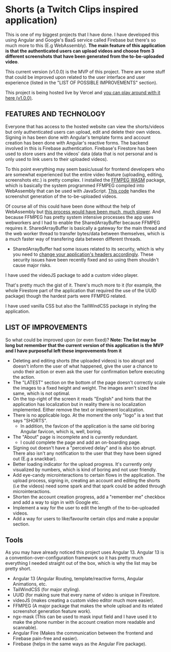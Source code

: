 # Shorts (a Twitch Clips inspired application)

This is one of my biggest projects that I have done. I have developed this using Angular and Google's BaaS service called Firebase but there's so much more to this (E.g WebAssembly). **The main feature of this application is that the authenticated users can upload videos and choose from 3 different screenshots that have been generated from the to-be-uploaded video**.

This current version (v1.0.0) is the MVP of this project. There are some stuff that could be improved upon related to the user interface and user experience (listed in the "LIST OF POSSIBLE IMPROVEMENTS" section). 

This project is being hosted live by Vercel and [you can play around with it here (v1.0.0)](https://angular-shorts-app.vercel.app/).

## FEATURES AND TECHNOLOGY

Everyone that has access to the hosted website can view the shorts/videos but only authenticated users can upload, edit and delete their own videos. Signing in has been done with Angular's template forms and account creation has been done with Angular's reactive forms. The backend involved in this is Firebase authentication. Firebase's Firestore has been used to store users and the videos' data (data that is not personal and is only used to link users to their uploaded videos). 

To this point everything may seem basic/usual for frontend developers who are somewhat experienced but the entire video feature (uploading, editing, screenshots etc.) is pretty complex. I installed the [FFMPEG WASM](https://github.com/ffmpegwasm/ffmpeg.wasm) package, which is basically the system programmed FFMPEG compiled into WebAssembly that can be used with JavaScript. [This code](https://github.com/Kvaara/angular_shorts_app/blob/main/src/app/services/ffmpeg.service.ts) handles the screenshot generation of the to-be-uploaded videos. 

Of course all of this could have been done without the help of WebAssembly but [this process would have been much, much slower](https://www.figma.com/blog/webassembly-cut-figmas-load-time-by-3x/). And because FFMPEG has pretty system intensive processes the app uses webworkers and I had to enable the SharedArrayBuffer because FFMPEG requires it. SharedArrayBuffer is basically a gateway for the main thread and the web worker thread to transfer bytes/data between themselves, which is a much faster way of transfering data between different threads. 
* SharedArrayBuffer had some issues related to its security, which is why you need to [change your application's headers accordingly](https://github.com/Kvaara/angular_shorts_app/blob/main/vercel.json). These security issues have been recently fixed and so using them shouldn't cause major risks.  

I have used the videoJS package to add a custom video player. 

That's pretty much the gist of it. There's much more to it (for example, the whole Firestore part of the application that required the use of the UUID package) though the hardest parts were FFMPEG related.

I have used vanilla CSS but also the TailWindCSS package in styling the application. 

## LIST OF IMPROVEMENTS

So what could be improved upon (or even fixed)? **Note: The list may be long but remember that the current version of this application is the MVP and I have purposeful left these improvements from it** 

* Deleting and editing shorts (the uploaded videos) is too abrupt and doesn't inform the user of what happened, give the user a chance to undo their action or even ask the user for confirmation before executing the action. 
* The "LATEST" section on the bottom of the page doesn't correctly scale the images to a fixed height and weight. The images aren't sized the same, which is not optimal.
* On the top-right of the screen it reads "English" and hints that the application has localization but in reality there is no localization implemented. Either remove the text or implement localization.
* There is no applicable logo. At the moment the only "logo" is a text that says "SHORTS".
  - In addition, the favicon of the application is the same old boring Angular favicon, which is, well, boring.
* The "About" page is incomplete and is currently redundant.
  - I could complete the page and add an on-boarding page.
* Signing out doesn't have a "perceived delay" and is also too abrupt. There also isn't any notification to the user that they have been signed out (E.g a snackbar).
* Better loading indicator for the upload progress. It's currently only visualized by numbers, which is kind of boring and not user friendly.
* Add eye-candy microinteractions to certain flows in the application. The upload process, signing in, creating an account and editing the shorts (i.e the videos) need some spark and that spark could be added through microinteractions.
* Shorten the account creation progress, add a "remember me" checkbox and add a way to sign in with Google etc.
* Implement a way for the user to edit the length of the to-be-uploaded videos.
* Add a way for users to like/favourite certain clips and make a popular section.

## Tools

As you may have already noticed this project uses Angular 13. Angular 13 is a convention-over-configuration framework so it has pretty much everything I needed straight out of the box, which is why the list may be pretty short. 
* Angular 13 (Angular Routing, template/reactive forms, Angular Animations, etc.
* TailWindCSS (for major styling).
* UUID (for making sure that every name of video is unique in Firestore.
* videoJS (makes creating a custom video editor much more easier).
* FFMPEG (A major package that makes the whole upload and its related screenshot generation feature work).
* ngx-mask (This can be used to mask input field and I have used it to make the phone number in the account creation more readable and scannable).
* Angular Fire (Makes the communication between the frontend and Firebase pain-free and easier).
* Firebase (helps in the same ways as the Angular Fire package).
